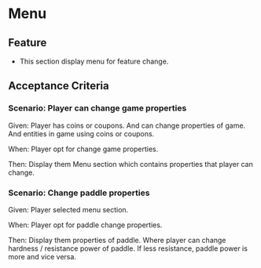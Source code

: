 # Menu

## Feature

- This section display menu for feature change.

## Acceptance Criteria

### Scenario: Player can change game properties

  Given: Player has coins or coupons.
  And can change properties of game.
  And entities in game using coins or coupons.

  When: Player opt for change game properties.

  Then: Display them Menu section which contains properties that player can change.
 
 ### Scenario: Change paddle properties

  Given: Player selected menu section.

  When: Player opt for paddle change properties.

  Then: Display them properties of paddle.
  Where player can change hardness / resistance power of paddle.
  If less resistance, paddle power is more and vice versa.
